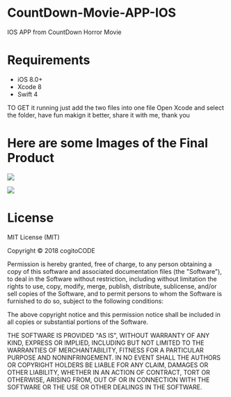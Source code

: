 # CountDown-Movie-APP-IOS
IOS APP from CountDown Horror Movie

# Requirements
* iOS 8.0+
* Xcode 8
* Swift 4

TO GET it running just add the two files into one file
Open Xcode and select the folder, have fun makign it better, share it with me, thank you

# Here are some Images of the Final Product

![](https://lh3.googleusercontent.com/2lXijTpZWLmLGOtry8HQ9UCLxemljVw5yxAhdIOLst3Rb2adqH3mUPzBRgOQuz6bPW851n-1t7lfaQipoS5P26uCbdKCIb3oLAmSNvJW5luHCogHkXavx2nQIDhOFpYRMmyUyQYs2wJwIdKi3ePruUAITENzB8ft7jaa5S0KmqV6pfEa7nyILF_qqMSk1OmV5OwuMSw4-b7d_o1SF60Ir7sj9L4n9U_kSqDMsDKsbF1e5xS-SJTCmk-VhXE84hoVeyLg6BbigELSLuK1fwJzZZEeH-Uz8-WO9rthuKs4SUFn_FX_P9cAqFppdcqfGcg2NzbHhvivF403bhm7pyV9Ncl-F-S3XA6nPq0VwzOrdRixq3wkGs5Ur8nmcTxjIonyTKPaQpSce7d2woF0sbrORk2UvH9Srwf-RyPyKHdn7lua3VFeTUWzpVOeQD0cyfueCRjCkQo-Vr0UEInHriRXZVeD2qjXW5U2GVsHJK3cpKrgK6-HqfGDpEVQB8gqR1KbNmEH2Q1ZI4CfjcBCw1iLIbflYPP5fSNd02MBEkYfdJBzCygZh1oDPUP87DPRNVoADt4hwfY-GmZxrzZdRaUErJCmhJSQIHu7xEPzLLgGQVe6uJ_FpT3sAatmV-AmRu97zkMOZZS0IvITku07WazGSJcAhgmWmVXUbfj9prjoSv6ed5Ii-DzsfMJopI4L8goW1egOAg5YxFn_ixYjJyx8-0I7T-ktgzgXNa97eV_jl8IRY9Hh=w2438-h1376-no)

![](https://lh3.googleusercontent.com/gArTckINaD4fXMs9zSrf1O1_Fg-TlhKfzFt60Ibj0QPAmDB4l2Gt4FB1ZaZMHZRFPwIsbRHEDx7biV40ab_47dfiOyiiNyE8YnDDckdPRc2KnWtqu7cNAGDTAWkrtCWPCnbTyijFeMjIr3nx6Gyhp1DRCWVkXAqFuXMBS6s80jv57zl4mO4Qus_PEXkYNU6KethS27BQ03995g6qA_A99DQ5JIuGd1vYq5eeNZsuJKZefUWbBe35dcEx03iwon1lclaYb-fXjmkWkdWf24LobShGaav9nrZAaoaNERDX3WPyFmor8KiUWN8hXM7evBOTvJt4Yw8ZbkAui5nDUcmKhzjfBNwT2NbLX1FGd7uwTxQ3JSX3BkneQx0v-6rNqc_iM8nvaxQHSAGagprq6c1ViPRcTYHXOZ9cjMgf6IICXMg-mVOU38d5k4vBMMqN-WduHIjMe9pCjJ9j1_dPWcMtfDXB-O6xILMBkxZINuQ0KcbnvegNUXyMuOvvfPYSATBSTAouyJfjIV3ICzyh69uHyncPcnMQ8oubdRaM3dOAah2b8wXO5wYNFTW9_d3qcB_CxB6vBF2pauESZDAmpMANAQDTP9esKJvQZ7lGS-liGBAU5txt7IMws8qjRnWAPpCIMmWuDtZ_IxjrUWP4zykPgoplVg1eaRbTr4uiOTJ5Svyp8p6RGuXLfFGlKtk8jFBqSPVJMT7ruOGN3fviLBtEx3LGceQN5EMcta-VSBPCSOmhwonT=w2202-h1376-no)




# License

MIT License (MIT)

Copyright © 2018 cogitoCODE

Permission is hereby granted, free of charge, to any person obtaining a copy of this software and associated documentation files (the "Software"), to deal in the Software without restriction, including without limitation the rights to use, copy, modify, merge, publish, distribute, sublicense, and/or sell copies of the Software, and to permit persons to whom the Software is furnished to do so, subject to the following conditions:

The above copyright notice and this permission notice shall be included in all copies or substantial portions of the Software.

THE SOFTWARE IS PROVIDED "AS IS", WITHOUT WARRANTY OF ANY KIND, EXPRESS OR IMPLIED, INCLUDING BUT NOT LIMITED TO THE WARRANTIES OF MERCHANTABILITY, FITNESS FOR A PARTICULAR PURPOSE AND NONINFRINGEMENT. IN NO EVENT SHALL THE AUTHORS OR COPYRIGHT HOLDERS BE LIABLE FOR ANY CLAIM, DAMAGES OR OTHER LIABILITY, WHETHER IN AN ACTION OF CONTRACT, TORT OR OTHERWISE, ARISING FROM, OUT OF OR IN CONNECTION WITH THE SOFTWARE OR THE USE OR OTHER DEALINGS IN THE SOFTWARE.
